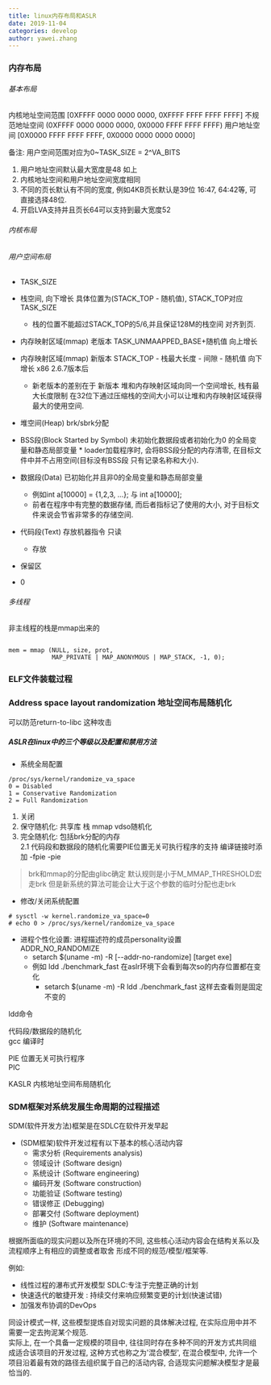 ```yaml
---
title: linux内存布局和ASLR  
date: 2019-11-04
categories: develop 
author: yawei.zhang 
---
```

### 内存布局    
###### 基本布局  
内核地址空间范围  [0XFFFF 0000 0000 0000, 0XFFFF FFFF FFFF FFFF]
不规范地址空间    (0XFFFF 0000 0000 0000, 0X0000 FFFF FFFF FFFF)
用户地址空间      [0X0000 FFFF FFFF FFFF, 0X0000 0000 0000 0000]

备注: 用户空间范围对应为0~TASK_SIZE = 2^VA_BITS
1. 用户地址空间默认最大宽度是48 如上  
2. 内核地址空间和用户地址空间宽度相同  
3. 不同的页长默认有不同的宽度, 例如4KB页长默认是39位   16:47, 64:42等, 可直接选择48位.  
4. 开启LVA支持并且页长64可以支持到最大宽度52   

###### 内核布局   
###### 用户空间布局   
* TASK_SIZE
* 栈空间,  向下增长  具体位置为(STACK_TOP - 随机值), STACK_TOP对应TASK_SIZE  
  * 栈的位置不能超过STACK_TOP的5/6,并且保证128M的栈空间  对齐到页.   
  
* 内存映射区域(mmap) 老版本 TASK_UNMAAPPED_BASE+随机值 向上增长   
* 内存映射区域(mmap) 新版本 STACK_TOP - 栈最大长度 - 间隙 - 随机值  向下增长  x86 2.6.7版本后   
  * 新老版本的差别在于 新版本 堆和内存映射区域向同一个空间增长, 栈有最大长度限制 在32位下通过压缩栈的空间大小可以让堆和内存映射区域获得最大的使用空间.   



* 堆空间(Heap)  brk/sbrk分配

* BSS段(Block Started by Symbol) 未初始化数据段或者初始化为0 的全局变量和静态局部变量    * loader加载程序时, 会将BSS段分配的内存清零, 在目标文件中并不占用空间(目标没有BSS段 只有记录名称和大小).  
  
* 数据段(Data)  已初始化并且非0的全局变量和静态局部变量 
  * 例如int a[10000] = {1,2,3, ...}; 与 int a[10000];
  * 前者在程序中有完整的数据存储, 而后者指标记了使用的大小, 对于目标文件来说会节省非常多的存储空间.   
  
* 代码段(Text)  存放机器指令  只读  
  * 存放
* 保留区
* 0

###### 多线程 
非主线程的栈是mmap出来的 
```

mem = mmap (NULL, size, prot,
            MAP_PRIVATE | MAP_ANONYMOUS | MAP_STACK, -1, 0);
```


### ELF文件装载过程  

### Address space layout randomization 地址空间布局随机化  
  可以防范return-to-libc 这种攻击





##### ASLR在linux中的三个等级以及配置和禁用方法    
* 系统全局配置
```
/proc/sys/kernel/randomize_va_space
0 = Disabled
1 = Conservative Randomization
2 = Full Randomization
```  

1. 关闭  
2. 保守随机化: 共享库 栈 mmap  vdso随机化   
3. 完全随机化:  包括brk分配的内存   
    2.1 代码段和数据段的随机化需要PIE位置无关可执行程序的支持  编译链接时添加 -fpie -pie   

> brk和mmap的分配由glibc确定 默认规则是小于M_MMAP_THRESHOLD宏走brk  但是新系统的算法可能会让大于这个参数的临时分配也走brk   

* 修改/关闭系统配置
```
# sysctl -w kernel.randomize_va_space=0
# echo 0 > /proc/sys/kernel/randomize_va_space
```

* 进程个性化设置: 进程描述符的成员personality设置 ADDR_NO_RANDOMIZE     
  * setarch $(uname -m) -R [--addr-no-randomize] [target exe]
  * 例如 ldd ./benchmark_fast 在aslr环境下会看到每次so的内存位置都在变化   
    * setarch $(uname -m) -R ldd ./benchmark_fast 这样去查看则是固定不变的  



ldd命令  



代码段/数据段的随机化  
gcc 编译时


PIE 位置无关可执行程序  
PIC 

KASLR  内核地址空间布局随机化  

### SDM框架对系统发展生命周期的过程描述  
SDM(软件开发方法)框架是在SDLC在软件开发早起
* (SDM框架)软件开发过程有以下基本的核心活动内容
  * 需求分析 (Requirements analysis)  
  * 领域设计 (Software design)  
  * 系统设计 (Software engineering)  
  * 编码开发 (Software construction)  
  * 功能验证 (Software testing)  
  * 错误修正 (Debugging)    
  * 部署交付 (Software deployment)  
  * 维护 (Software maintenance)   
<!-- more --> 
根据所面临的现实问题以及所在环境的不同, 这些核心活动内容会在结构关系以及流程顺序上有相应的调整或者取舍 形成不同的规范/模型/框架等.   

例如:  
* 线性过程的瀑布式开发模型 SDLC:专注于完整正确的计划   
* 快速迭代的敏捷开发   : 持续交付来响应频繁变更的计划(快速试错) 
* 加强发布协调的DevOps   

同设计模式一样, 这些模型提炼自对现实问题的具体解决过程, 在实际应用中并不需要一定去拘泥某个规范.  
实际上, 在一个具备一定规模的项目中, 往往同时存在多种不同的开发方式共同组成适合该项目的开发过程,  这种方式也称之为'混合模型',  在混合模型中,  允许一个项目沿着最有效的路径去组织属于自己的活动内容,  合适现实问题解决模型才是最恰当的.  


